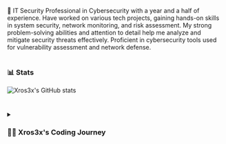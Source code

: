 
📖  IT Security Professional in Cybersecurity with a year and a half of experience. Have worked on various tech projects, gaining hands-on skills in system security, network monitoring, and risk assessment. My strong problem-solving abilities and attention to detail help me analyze and mitigate security threats effectively. Proficient in cybersecurity tools used for vulnerability assessment and network defense.


#

### 📊 Stats

![Xros3x's GitHub stats](https://github-readme-stats.vercel.app/api?username=xros3x&show_icons=true&theme=tokyonight)

#

<details>
<summary><h3>👨‍💻 Xros3x's Coding Journey</h3></summary>
